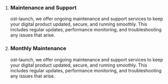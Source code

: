 1. ### Maintenance and Support

   ost-launch, we offer ongoing maintenance and support services to keep your digital product updated, secure, and running smoothly. This includes regular updates, performance monitoring, and troubleshooting any issues that arise.

1. ### Monthly Maintenance
   ost-launch, we offer ongoing maintenance and support services to keep your digital product updated, secure, and running smoothly. This includes regular updates, performance monitoring, and troubleshooting any issues that arise.
